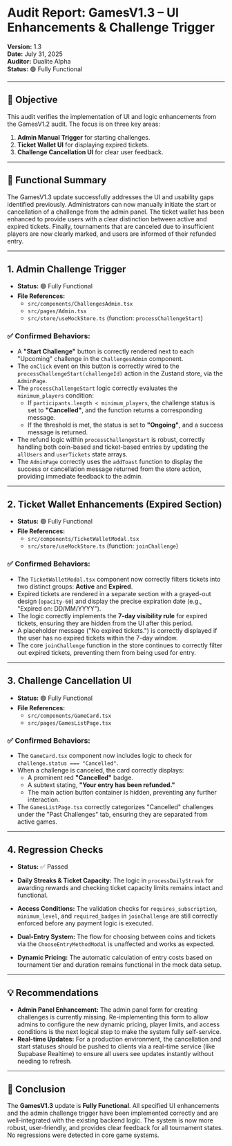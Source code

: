 # Audit Report: GamesV1.3 – UI Enhancements & Challenge Trigger

**Version:** 1.3  
**Date:** July 31, 2025  
**Auditor:** Dualite Alpha  
**Status:** 🟢 Fully Functional

---

## 🎯 Objective

This audit verifies the implementation of UI and logic enhancements from the GamesV1.2 audit. The focus is on three key areas:
1.  **Admin Manual Trigger** for starting challenges.
2.  **Ticket Wallet UI** for displaying expired tickets.
3.  **Challenge Cancellation UI** for clear user feedback.

---

## 🧠 Functional Summary

The GamesV1.3 update successfully addresses the UI and usability gaps identified previously. Administrators can now manually initiate the start or cancellation of a challenge from the admin panel. The ticket wallet has been enhanced to provide users with a clear distinction between active and expired tickets. Finally, tournaments that are canceled due to insufficient players are now clearly marked, and users are informed of their refunded entry.

---

## 1. Admin Challenge Trigger

-   **Status:** 🟢 Fully Functional
-   **File References:**
    -   `src/components/ChallengesAdmin.tsx`
    -   `src/pages/Admin.tsx`
    -   `src/store/useMockStore.ts` (function: `processChallengeStart`)

### ✅ Confirmed Behaviors:

-   A **"Start Challenge"** button is correctly rendered next to each "Upcoming" challenge in the `ChallengesAdmin` component.
-   The `onClick` event on this button is correctly wired to the `processChallengeStart(challengeId)` action in the Zustand store, via the `AdminPage`.
-   The `processChallengeStart` logic correctly evaluates the `minimum_players` condition:
    -   If `participants.length < minimum_players`, the challenge status is set to **"Cancelled"**, and the function returns a corresponding message.
    -   If the threshold is met, the status is set to **"Ongoing"**, and a success message is returned.
-   The refund logic within `processChallengeStart` is robust, correctly handling both coin-based and ticket-based entries by updating the `allUsers` and `userTickets` state arrays.
-   The `AdminPage` correctly uses the `addToast` function to display the success or cancellation message returned from the store action, providing immediate feedback to the admin.

---

## 2. Ticket Wallet Enhancements (Expired Section)

-   **Status:** 🟢 Fully Functional
-   **File References:**
    -   `src/components/TicketWalletModal.tsx`
    -   `src/store/useMockStore.ts` (function: `joinChallenge`)

### ✅ Confirmed Behaviors:

-   The `TicketWalletModal.tsx` component now correctly filters tickets into two distinct groups: **Active** and **Expired**.
-   Expired tickets are rendered in a separate section with a grayed-out design (`opacity-60`) and display the precise expiration date (e.g., "Expired on: DD/MM/YYYY").
-   The logic correctly implements the **7-day visibility rule** for expired tickets, ensuring they are hidden from the UI after this period.
-   A placeholder message ("No expired tickets.") is correctly displayed if the user has no expired tickets within the 7-day window.
-   The core `joinChallenge` function in the store continues to correctly filter out expired tickets, preventing them from being used for entry.

---

## 3. Challenge Cancellation UI

-   **Status:** 🟢 Fully Functional
-   **File References:**
    -   `src/components/GameCard.tsx`
    -   `src/pages/GamesListPage.tsx`

### ✅ Confirmed Behaviors:

-   The `GameCard.tsx` component now includes logic to check for `challenge.status === "Cancelled"`.
-   When a challenge is canceled, the card correctly displays:
    -   A prominent red **"Cancelled"** badge.
    -   A subtext stating, **"Your entry has been refunded."**
    -   The main action button container is hidden, preventing any further interaction.
-   The `GamesListPage.tsx` correctly categorizes "Cancelled" challenges under the "Past Challenges" tab, ensuring they are separated from active games.

---

## 4. Regression Checks

-   **Status:** ✅ Passed

-   **Daily Streaks & Ticket Capacity:** The logic in `processDailyStreak` for awarding rewards and checking ticket capacity limits remains intact and functional.
-   **Access Conditions:** The validation checks for `requires_subscription`, `minimum_level`, and `required_badges` in `joinChallenge` are still correctly enforced before any payment logic is executed.
-   **Dual-Entry System:** The flow for choosing between coins and tickets via the `ChooseEntryMethodModal` is unaffected and works as expected.
-   **Dynamic Pricing:** The automatic calculation of entry costs based on tournament tier and duration remains functional in the mock data setup.

---

## 💡 Recommendations

-   **Admin Panel Enhancement:** The admin panel form for creating challenges is currently missing. Re-implementing this form to allow admins to configure the new dynamic pricing, player limits, and access conditions is the next logical step to make the system fully self-service.
-   **Real-time Updates:** For a production environment, the cancellation and start statuses should be pushed to clients via a real-time service (like Supabase Realtime) to ensure all users see updates instantly without needing to refresh.

---

## 🏁 Conclusion

The **GamesV1.3** update is **Fully Functional**. All specified UI enhancements and the admin challenge trigger have been implemented correctly and are well-integrated with the existing backend logic. The system is now more robust, user-friendly, and provides clear feedback for all tournament states. No regressions were detected in core game systems.
